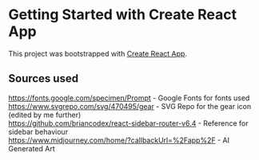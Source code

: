 # Getting Started with Create React App

This project was bootstrapped with [Create React App](https://github.com/facebook/create-react-app).

## Sources used

https://fonts.google.com/specimen/Prompt - Google Fonts for fonts used  
https://www.svgrepo.com/svg/470495/gear - SVG Repo for the gear icon (edited by me further)  
https://github.com/briancodex/react-sidebar-router-v6.4 - Reference for sidebar behaviour  
https://www.midjourney.com/home/?callbackUrl=%2Fapp%2F - AI Generated Art  